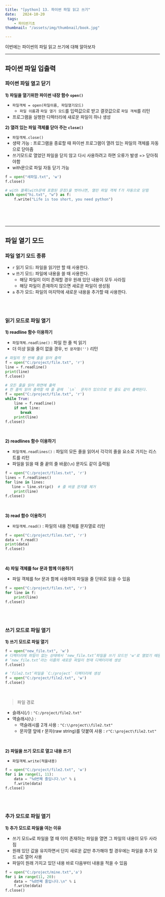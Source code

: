 ```yaml
---
title: "[python] 13. 파이썬 파일 읽고 쓰기"
date:   2024-10-20
 tags:
    - 파이썬기초
thumbnail: "/assets/img/thumbnail/book.jpg"

---
```

이번에는 파이썬의 파일 읽고 쓰기에 대해 알아보자



---

## **파이썬 파일 입출력**
### **파이썬 파일 열고 닫기**
**1) 파일을 열기위한 파이썬 내장 함수 `open()`**
* `파일객체 = open(파일이름, 파일열기모드)`
   * `파일 이름`과 `파일 열기 모드`를 입력값으로 받고 결괏값으로 `파일 객체`를 리턴
* 프로그램을 실행한 디렉터리에 새로운 파일이 하나 생성

**2) 열려 있는 파일 객체를 닫아 주는  `close()`** 
* `파일객체.close()`
* 생략 가능 : 프로그램을 종료할 때 파이썬 프로그램이 열려 있는 파일의 객체를 자동으로 닫아줌 
* 쓰기모드로 열었던 파일을 닫지 않고 다시 사용하려고 하면 오류가 발생 => 닫아줘야함
* with문으로 파일 자동 닫기 가능

```py
f = open("새파일.txt", 'w')
f.close()

# with 블록(with문에 포함된 문장)을 벗어나면, 열린 파일 객체 f가 자동으로 닫힘
with open("hi.txt", "w") as f:
    f.write("Life is too short, you need python")
```



<br>
<br>
<br>

---

## **파일 열기 모드**
### **파일 열기 모드 종류**
* `r` 읽기 모드: 파일을 읽기만 할 때 사용한다.
* `w` 쓰기 모드: 파일에 내용을 쓸 때 사용한다.
   * 해당 파일이 이미 존재할 경우 원래 있던 내용이 모두 사라짐
   * 해당 파일이 존재하지 않으면 새로운 파일이 생성됨
* `a` 추가 모드: 파일의 마지막에 새로운 내용을 추가할 때 사용한다.

<br>
<br>

### **읽기 모드로 파일 열기**
**1) readline 함수 이용하기**
* `파일객체.readline()` : 파일 한 줄 씩 읽기
*  더 이상 읽을 줄이 없을 경우, `빈 문자열('')` 리턴

```py
# 파일의 첫 번째 줄을 읽어 출력
f = open("C:/project/file.txt", 'r')
line = f.readline()
print(line)
f.close()

# 모든 줄을 읽어 화면에 출력
# 한 줄씩 읽어 출력할 때 줄 끝에  `\n`  문자가 있으므로 빈 줄도 같이 출력된다.
f = open("C:/project/file.txt", 'r')
while True:
    line = f.readline()
    if not line: 
       break
    print(line)
f.close()
```

<br>

**2) readlines 함수 이용하기**
* `파일객체.readlines()` : 파일의 모든 줄을 읽어서 각각의 줄을 요소로 가지는 리스트를 리턴
* 파일을 읽을 때 줄 끝의 줄 바꿈(`\n`) 문자도 같이 출력됨

```py
f = open("C:/project/files.txt", 'r')
lines = f.readlines()
for line in lines:
   line = line.strip()  # 줄 바꿈 문자를 제거
    print(line)
f.close()
```

<br>

**3) read 함수 이용하기**
* `파일객체.read()` : 파일의 내용 전체를 문자열로 리턴

```py
f = open("C:/project/files.txt", 'r')
data = f.read()
print(data)
f.close()
```

<br>

**4) 파일 객체를 for 문과 함께 이용하기**
* 파일 객체를 for 문과 함께 사용하여 파일을 줄 단위로 읽을 수 있음

```py
f = open("C:/project/files.txt", 'r')
for line in f:
    print(line)
f.close()
```




<br>
<br>

### **쓰기 모드로 파일 열기**
**1) 쓰기 모드로 파일 열기**

```py
f = open("new_file.txt", 'w')
# 디렉터리에 파일이 없는 상태에서 ‘new_file.txt’파일을 쓰기 모드인 'w'로 열었기 때문에 
# ‘new_file.txt’라는 이름의 새로운 파일이 현재 디렉터리에 생성
f.close()

# ‘file2.txt’파일을 `C:/project` 디렉터리에 생성
f = open("C:/project/file2.txt", 'w')
f.close()
```

<br>

> 파일 경로
* 슬래시(`/`) : `"C:/project/file2.txt"`
* 역슬래시(`\`) :  
   * 역슬래시를 2개 사용 : `"C:\\project\\file2.txt"`
   * 문자열 앞에 r 문자(raw string)를 덧붙여 사용 : `r"C:\project\file2.txt"`

<br>

**2) 파일을 쓰기 모드로 열고 내용 쓰기**
* `파일객체.write(적을내용)`

```py
f = open("C:/project/file2.txt", 'w')
for i in range(1, 11):
    data = "%d번째 줄입니다.\n" % i
    f.write(data)
f.close()
```



<br>
<br>

### **추가 모드로 파일 열기**
**1) 추가 모드로 파일을 여는 이유**
* 쓰기 모드`w`로 파일을 열 때 이미 존재하는 파일을 열면 그 파일의 내용이 모두 사라짐
* 원래 있던 값을 유지하면서 단지 새로운 값만 추가해야 할 경우에는 파일을 추가 모드   `a`로 열어 사용
* 파일이 원래 가지고 있던 내용 바로 다음부터 내용을 적을 수 있음
```py
f = open("C:/project/mine.txt",'a')
for i in range(11, 20):
    data = "%d번째 줄입니다.\n" % i
    f.write(data)
f.close()

```

